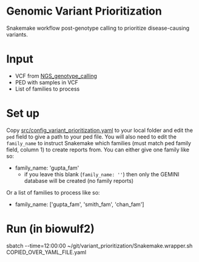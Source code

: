 # Genomic Variant Prioritization
Snakemake workflow post-genotype calling to prioritize disease-causing variants.

# Input
- VCF from [NGS_genotype_calling](https://github.com/davemcg/NGS_genotype_calling/blob/master/GVCF_to_VCF_snakemake.wrapper.sh)
- PED with samples in VCF
- List of families to process

# Set up
Copy [src/config_variant_prioritization.yaml](https://github.com/davemcg/variant_prioritization/blob/master/src/config_variant_prioritization.yaml) to your local folder and edit the `ped` field to give a path to your ped file. You will also need to edit the `family_name` to instruct Snakemake which families (must match ped family field, column 1) to create reports from. You can either give one family like so:

- family_name: 'gupta_fam'
  - if you leave this blank (`family_name: ''`) then only the GEMINI database will be created (no family reports)

Or a list of families to process like so:

- family_name: ['gupta_fam', 'smith_fam', 'chan_fam']

# Run (in biowulf2)
sbatch --time=12:00:00 ~/git/variant_prioritization/Snakemake.wrapper.sh COPIED_OVER_YAML_FILE.yaml

